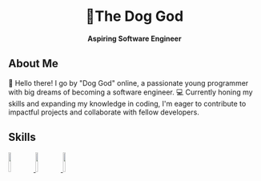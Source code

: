 <div align="center">
  <h1>🐶The Dog God</h1>
  <strong> Aspiring Software Engineer </strong>
</div>

## About Me
  👋 Hello there! I go by "Dog God" online, a passionate young programmer with big dreams of becoming a software engineer. 💻 Currently honing my skills and expanding my knowledge in coding, I'm eager to contribute to impactful projects and collaborate with fellow developers.

## Skills
  <a href=https://isocpp.org/home/terms-of-use>
    <img src=https://abrudz.github.io/logos/CPlusPlus.svg width=10% />
  </a>
  <a href=https://github.com/python/pythonineducation.org/blob/master/LICENSE>
    <img src=https://abrudz.github.io/logos/Python.svg width=10% />
  </a>
  <a href=https://www.lua.org/images/>
    <img src=https://abrudz.github.io/logos/Lua.svg width=10% />
  </a>
